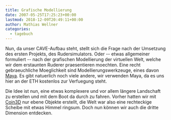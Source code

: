 ```yaml
---
title: Grafische Modellierung
date: 2007-05-25T17:25:23+00:00
lastmod: 2018-12-09T20:49:11+00:00
author: Mathias Wellner
categories:
  - tagebuch
---
```

Nun, da unser CAVE-Aufbau steht, stellt sich die Frage nach der Umsetzung des ersten Projekts, des Rudersimulators. Oder -- etwas allgemeiner formuliert -- nach der grafischen Modellierung der virtuellen Welt, welche wir dem erstaunten Ruderer praesentieren moechten. Eine recht gebraeuchliche Moeglichkeit sind Modellierungswerkzeuge, eines davon [Maya](http://www.autodesk.de/maya). Es gibt natuerlich noch viele andere, wir verwenden Maya, da es uns hier an der ETH kostenlos zur Verfuegung steht. 

Die Idee ist nun, eine etwas komplexere und vor allem längere Landschaft zu erstellen und mit dem Boot da durch zu fahren. Vorher hatten wir mit [Coin3D](https://bitbucket.org/Coin3D/coin/wiki/Home) nur ebene Objekte erstellt, die Welt war also eine rechteckige Scheibe mit etwas Himmel ringsum. Doch nun können wir auch die dritte Dimension entdecken.